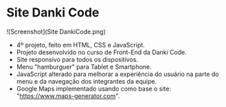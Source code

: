 # Site Danki Code

![Screenshot](Site DankiCode.png)

* 4º projeto, feito em HTML, CSS e JavaScript.
* Projeto desenvolvido no curso de Front-End da Danki Code.
* Site responsivo para todos os dispositivos.
* Menu "hamburguer" para Tablet e Smartphone.
* JavaScript alterado para melhorar a experiência do usuário na parte do menu e da navegação dos integrantes da equipe.
* Google Maps implementado usando como base o site: "https://www.maps-generator.com".